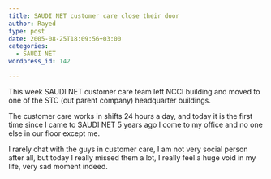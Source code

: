 ```yaml
---
title: SAUDI NET customer care close their door
author: Rayed
type: post
date: 2005-08-25T18:09:56+03:00
categories:
  - SAUDI NET
wordpress_id: 142

---
```

<p>This week SAUDI NET customer care team left NCCI building and moved to one of the STC (out parent company) headquarter buildings.</p>
<p>The customer care works in shifts 24 hours a day, and today it is the first time since I came to SAUDI NET 5 years ago I come to my office and no one else in our floor except me.</p>
<p>I rarely chat with the guys in customer care, I am not very social person after all, but today I really missed them a lot, I really feel a huge void in my life, very sad moment indeed.</p>
